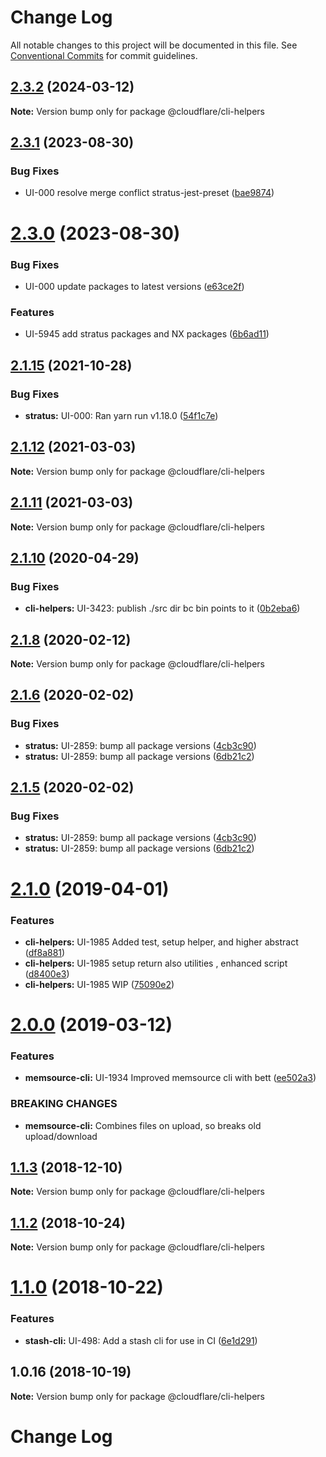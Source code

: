 # Change Log

All notable changes to this project will be documented in this file.
See [Conventional Commits](https://conventionalcommits.org) for commit guidelines.

## [2.3.2](https://stash.cfops.it:7999/fe/stratus/compare/@cloudflare/cli-helpers@2.3.1...@cloudflare/cli-helpers@2.3.2) (2024-03-12)

**Note:** Version bump only for package @cloudflare/cli-helpers





## [2.3.1](http://stash.cfops.it:7999/fe/stratus/compare/@cloudflare/cli-helpers@2.3.0...@cloudflare/cli-helpers@2.3.1) (2023-08-30)


### Bug Fixes

* UI-000 resolve merge conflict stratus-jest-preset ([bae9874](http://stash.cfops.it:7999/fe/stratus/commits/bae9874))





# [2.3.0](http://stash.cfops.it:7999/fe/stratus/compare/@cloudflare/cli-helpers@2.1.15...@cloudflare/cli-helpers@2.3.0) (2023-08-30)


### Bug Fixes

* UI-000 update packages to latest versions ([e63ce2f](http://stash.cfops.it:7999/fe/stratus/commits/e63ce2f))


### Features

* UI-5945 add stratus packages and NX packages ([6b6ad11](http://stash.cfops.it:7999/fe/stratus/commits/6b6ad11))





## [2.1.15](http://stash.cfops.it:7999/fe/stratus/compare/@cloudflare/cli-helpers@2.1.12...@cloudflare/cli-helpers@2.1.15) (2021-10-28)


### Bug Fixes

* **stratus:** UI-000: Ran yarn run v1.18.0 ([54f1c7e](http://stash.cfops.it:7999/fe/stratus/commits/54f1c7e))





## [2.1.12](http://stash.cfops.it:7999/fe/stratus/compare/@cloudflare/cli-helpers@2.1.11...@cloudflare/cli-helpers@2.1.12) (2021-03-03)

**Note:** Version bump only for package @cloudflare/cli-helpers





## [2.1.11](http://stash.cfops.it:7999/fe/stratus/compare/@cloudflare/cli-helpers@2.1.10...@cloudflare/cli-helpers@2.1.11) (2021-03-03)

**Note:** Version bump only for package @cloudflare/cli-helpers





## [2.1.10](http://stash.cfops.it:7999/fe/stratus/compare/@cloudflare/cli-helpers@2.1.8...@cloudflare/cli-helpers@2.1.10) (2020-04-29)


### Bug Fixes

* **cli-helpers:** UI-3423: publish ./src dir bc bin points to it ([0b2eba6](http://stash.cfops.it:7999/fe/stratus/commits/0b2eba6))





## [2.1.8](http://stash.cfops.it:7999/fe/stratus/compare/@cloudflare/cli-helpers@2.1.6...@cloudflare/cli-helpers@2.1.8) (2020-02-12)

**Note:** Version bump only for package @cloudflare/cli-helpers





## [2.1.6](http://stash.cfops.it:7999/fe/stratus/compare/@cloudflare/cli-helpers@2.1.0...@cloudflare/cli-helpers@2.1.6) (2020-02-02)


### Bug Fixes

* **stratus:** UI-2859: bump all package versions ([4cb3c90](http://stash.cfops.it:7999/fe/stratus/commits/4cb3c90))
* **stratus:** UI-2859: bump all package versions ([6db21c2](http://stash.cfops.it:7999/fe/stratus/commits/6db21c2))





## [2.1.5](http://stash.cfops.it:7999/fe/stratus/compare/@cloudflare/cli-helpers@2.1.0...@cloudflare/cli-helpers@2.1.5) (2020-02-02)


### Bug Fixes

* **stratus:** UI-2859: bump all package versions ([4cb3c90](http://stash.cfops.it:7999/fe/stratus/commits/4cb3c90))
* **stratus:** UI-2859: bump all package versions ([6db21c2](http://stash.cfops.it:7999/fe/stratus/commits/6db21c2))





# [2.1.0](http://stash.cfops.it:7999/fe/stratus/compare/@cloudflare/cli-helpers@2.0.0...@cloudflare/cli-helpers@2.1.0) (2019-04-01)


### Features

* **cli-helpers:** UI-1985 Added test, setup helper, and higher abstract ([df8a881](http://stash.cfops.it:7999/fe/stratus/commits/df8a881))
* **cli-helpers:** UI-1985 setup return also utilities , enhanced script ([d8400e3](http://stash.cfops.it:7999/fe/stratus/commits/d8400e3))
* **cli-helpers:** UI-1985 WIP ([75090e2](http://stash.cfops.it:7999/fe/stratus/commits/75090e2))





# [2.0.0](http://stash.cfops.it:7999/fe/stratus/compare/@cloudflare/cli-helpers@1.1.3...@cloudflare/cli-helpers@2.0.0) (2019-03-12)


### Features

* **memsource-cli:** UI-1934 Improved memsource cli with bett ([ee502a3](http://stash.cfops.it:7999/fe/stratus/commits/ee502a3))


### BREAKING CHANGES

* **memsource-cli:** Combines files on upload, so breaks old upload/download





<a name="1.1.3"></a>
## [1.1.3](http://stash.cfops.it:7999/fe/stratus/compare/@cloudflare/cli-helpers@1.1.2...@cloudflare/cli-helpers@1.1.3) (2018-12-10)




**Note:** Version bump only for package @cloudflare/cli-helpers

<a name="1.1.2"></a>
## [1.1.2](http://stash.cfops.it:7999/fe/stratus/compare/@cloudflare/cli-helpers@1.1.0...@cloudflare/cli-helpers@1.1.2) (2018-10-24)




**Note:** Version bump only for package @cloudflare/cli-helpers

<a name="1.1.0"></a>
# [1.1.0](http://stash.cfops.it:7999/fe/stratus/compare/@cloudflare/cli-helpers@1.0.16...@cloudflare/cli-helpers@1.1.0) (2018-10-22)


### Features

* **stash-cli:** UI-498: Add a stash cli for use in CI ([6e1d291](http://stash.cfops.it:7999/fe/stratus/commits/6e1d291))




<a name="1.0.16"></a>
## 1.0.16 (2018-10-19)




**Note:** Version bump only for package @cloudflare/cli-helpers

# Change Log
